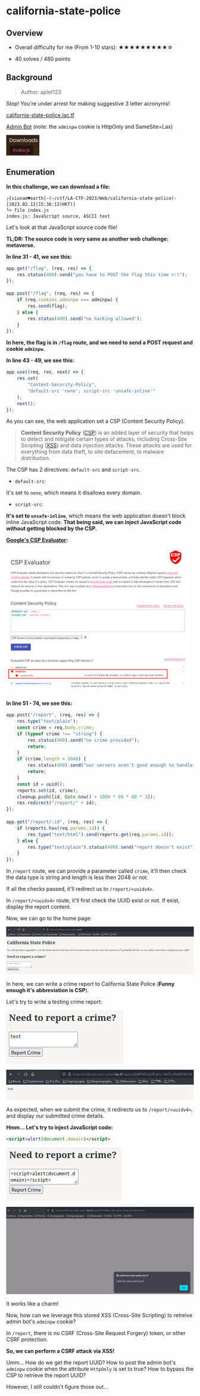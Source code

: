 # california-state-police

## Overview

- Overall difficulty for me (From 1-10 stars): ★★★★★★★★★☆

- 40 solves / 480 points

## Background

> Author: aplet123

Stop! You're under arrest for making suggestive 3 letter acronyms!

[california-state-police.lac.tf](https://california-state-police.lac.tf)

[Admin Bot](https://admin-bot.lac.tf/california-state-police) (note: the `adminpw` cookie is HttpOnly and SameSite=Lax)

![](https://github.com/siunam321/CTF-Writeups/blob/main/LA-CTF-2023/images/Pasted%20image%2020230212153602.png)

## Enumeration

**In this challenge, we can download a file:**
```shell
┌[siunam♥earth]-(~/ctf/LA-CTF-2023/Web/california-state-police)-[2023.02.12|15:36:12(HKT)]
└> file index.js 
index.js: JavaScript source, ASCII text
```

Let's look at that JavaScript source code file!

**TL;DR: The source code is very same as another web challenge: metaverse.**

**In line 31 - 41, we see this:**
```js
app.get("/flag", (req, res) => {
    res.status(400).send("you have to POST the flag this time >:)");
});

app.post("/flag", (req, res) => {
    if (req.cookies.adminpw === adminpw) {
        res.send(flag);
    } else {
        res.status(400).send("no hacking allowed");
    }
});
```

**In here, the flag is in `/flag` route, and we need to send a POST request and cookie `adminpw`.**

**In line 43 - 49, we see this:**
```js
app.use((req, res, next) => {
    res.set(
        "Content-Security-Policy",
        "default-src 'none'; script-src 'unsafe-inline'"
    );
    next();
});
```

As you can see, the web application set a CSP (Content Security Policy).

> **Content Security Policy** ([CSP](https://developer.mozilla.org/en-US/docs/Glossary/CSP)) is an added layer of security that helps to detect and mitigate certain types of attacks, including Cross-Site Scripting ([XSS](https://developer.mozilla.org/en-US/docs/Glossary/Cross-site_scripting)) and data injection attacks. These attacks are used for everything from data theft, to site defacement, to malware distribution.

The CSP has 2 directives: `default-src` and `script-src`.

- `default-src`:

It's set to `none`, which means it disallows every domain.

- `script-src`:

**It's set to `unsafe-inline`**, which means the web application doesn't block inline JavaScript code. **That being said, we can inject JavaScript code without getting blocked by the CSP.**

**[Google's CSP Evaluator](https://csp-evaluator.withgoogle.com/):**

![](https://github.com/siunam321/CTF-Writeups/blob/main/LA-CTF-2023/images/Pasted%20image%2020230212154546.png)

**In line 51 - 74, we see this:**
```js
app.post("/report", (req, res) => {
    res.type("text/plain");
    const crime = req.body.crime;
    if (typeof crime !== "string") {
        res.status(400).send("no crime provided");
        return;
    }
    if (crime.length > 2048) {
        res.status(400).send("our servers aren't good enough to handle that");
        return;
    }
    const id = uuid();
    reports.set(id, crime);
    cleanup.push([id, Date.now() + 1000 * 60 * 60 * 3]);
    res.redirect("/report/" + id);
});

app.get("/report/:id", (req, res) => {
    if (reports.has(req.params.id)) {
        res.type("text/html").send(reports.get(req.params.id));
    } else {
        res.type("text/plain").status(400).send("report doesn't exist");
    }
});
```

In `/report` route, we can provide a parameter called `crime`, it'll then check the data type is string and length is less then 2048 or not.

If all the checks passed, it'll redirect us to `/report/<uuidv4>`.

In `/report/<uuidv4>` route, it'll first check the UUID exist or not. If exist, display the report content.

Now, we can go to the home page:

![](https://github.com/siunam321/CTF-Writeups/blob/main/LA-CTF-2023/images/Pasted%20image%2020230212154623.png)

In here, we can write a crime report to California State Police (**Funny enough it's abbreviation is CSP**).

Let's try to write a testing crime report:

![](https://github.com/siunam321/CTF-Writeups/blob/main/LA-CTF-2023/images/Pasted%20image%2020230212154751.png)

![](https://github.com/siunam321/CTF-Writeups/blob/main/LA-CTF-2023/images/Pasted%20image%2020230212154806.png)

As expected, when we submit the crime, it redirects us to `/report/<uuidv4>`, and display our submitted crime details.

**Hmm... Let's try to inject JavaScript code:**
```html
<script>alert(document.domain)</script>
```

![](https://github.com/siunam321/CTF-Writeups/blob/main/LA-CTF-2023/images/Pasted%20image%2020230212155018.png)

![](https://github.com/siunam321/CTF-Writeups/blob/main/LA-CTF-2023/images/Pasted%20image%2020230212155024.png)

It works like a charm!

Now, how can we leverage this stored XSS (Cross-Site Scripting) to retreive admin bot's `adminpw` cookie?

In `/report`, there is no CSRF (Cross-Site Request Forgery) token, or other CSRF protection.

**So, we can perform a CSRF attack via XSS!**

Umm... How do we get the report UUID? How to post the admin bot's `adminpw` cookie when the attribute `HttpOnly` is set to true? How to bypass the CSP to retrieve the report UUID?

However, I still couldn't figure those out...